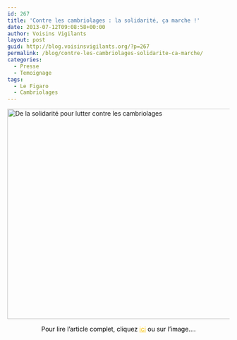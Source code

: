 ```yaml
---
id: 267
title: 'Contre les cambriolages : la solidarité, ça marche !'
date: 2013-07-12T09:08:58+00:00
author: Voisins Vigilants
layout: post
guid: http://blog.voisinsvigilants.org/?p=267
permalink: /blog/contre-les-cambriolages-solidarite-ca-marche/
categories:
  - Presse
  - Temoignage
tags:
  - Le Figaro
  - Cambriolages
---
```

<a href="http://blog.voisinsvigilants.org/presse/wp-content/uploads/sites/5/2013/07/Le-Figaro-Web.jpg" target="_blank"><img class="alignnone size-full wp-image-457" src="http://blog.voisinsvigilants.org/presse/wp-content/uploads/sites/5/2013/07/Le-Figaro-Web-small.jpg" alt="De la solidarité pour lutter contre les cambriolages" width="764" height="477" /></a>

<p style="text-align: center">
  <span style="color: #000000">Pour lire l’article complet, cliquez </span><a style="color: #fbc400" href="http://blog.voisinsvigilants.org/presse/wp-content/uploads/sites/5/2013/07/Le-Figaro-Web.jpg" target="_blank">ici</a><span style="color: #000000"> ou sur l’image.</span><span style="color: #000000">…</span>
</p>
